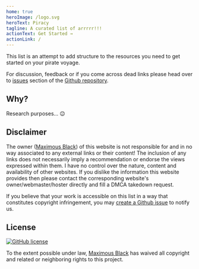 ```yaml
---
home: true
heroImage: /logo.svg
heroText: Piracy
tagline: A curated list of arrrrr!!!
actionText: Get Started →
actionLink: /
---
```


This list is an attempt to add structure to the resources you need to get started on your pirate voyage.

For discussion, feedback or if you come across dead links please head over to [issues](https://github.com/maximousblk/piracy/issues/) section of the [Github repository](https://github.com/maximousblk/piracy).

## Why?

Research purposes... :wink:

## Disclaimer

The owner ([Maximous Black](https://maximousblk.github.io/)) of this website is not responsible for and in no way associated to any external links or their content! The inclusion of any links does not necessarily imply a recommendation or endorse the views expressed within them. I have no control over the nature, content and availability of other websites. If you dislike the information this website provides then please contact the corresponding website's owner/webmaster/hoster directly and fill a DMCA takedown request.

If you believe that your work is accessible on this list in a way that constitutes copyright infringement, you may [create a Github issue](https://github.com/maximousblk/piracy/issues/new) to notify us.

## License

[![GitHub license](https://img.shields.io/github/license/maximousblk/piracy?style=for-the-badge)](https://github.com/maximousblk/piracy/blob/master/LICENSE)

To the extent possible under law, [Maximous Black](https://maximousblk.github.io/) has waived all copyright and related or neighboring rights to this project.
